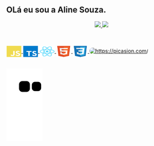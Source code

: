 ## OLá eu sou a Aline Souza.

<div align="center">
  <a href="https://github.com/AlineSouza23">
  <img height="180em" src="https://github-readme-stats.vercel.app/api?username=AlineSouza23&show_icons=true&theme=Shades of Purple&include_all_commits=true&count_private=true"/>
  <img height="180em" src="https://github-readme-stats.vercel.app/api/top-langs/?username=AlineSouza23&layout=compact&langs_count=7&theme=Shades of Purple"/>
</div>
  
  ##
  
<div style="display: inline_block"><br>
  <img align="center" alt="Imagem do javaScript como icone-Js" height="30" width="40" src="https://raw.githubusercontent.com/devicons/devicon/master/icons/javascript/javascript-plain.svg">
  <img align="center" alt="Line-Ts" height="30" width="40" src="https://raw.githubusercontent.com/devicons/devicon/master/icons/typescript/typescript-plain.svg">
  <img align="center" alt="Line-React" height="30" width="40" src="https://raw.githubusercontent.com/devicons/devicon/master/icons/react/react-original.svg">
  <img align="center" alt="Line-HTML" height="30" width="40" src="https://raw.githubusercontent.com/devicons/devicon/master/icons/html5/html5-original.svg">
  <img align="center" alt="Line-CSS" height="30" width="40" src="https://raw.githubusercontent.com/devicons/devicon/master/icons/css3/css3-original.svg">
 <a href="https://picasion.com/"><img src="https://i.picasion.com/pic92/d5079013be49ad40c4d553799647d642.gif" align="height 10px" height="150" style="border-radius:50px;" alt="https://picasion.com/" /></a><br /><a href="https://picasion.com/"></a>
  
  ##
 
<div> 
 
 
  ![Snake animation](https://github.com/AlineSouza23/AlineSouza23/blob/output/github-contribution-grid-snake.svg)
 
</div>
